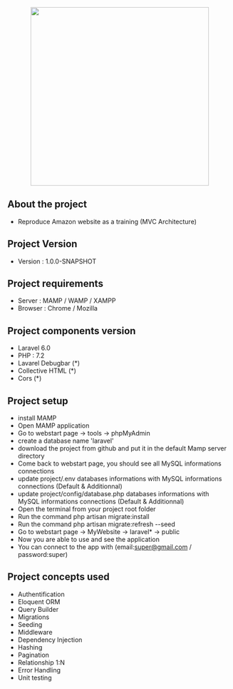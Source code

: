 <p align="center"><img src="https://res.cloudinary.com/dtfbvvkyp/image/upload/v1566331377/laravel-logolockup-cmyk-red.svg" width="400"></p>


## About the project

- Reproduce Amazon website as a training (MVC Architecture)

## Project Version

- Version : 1.0.0-SNAPSHOT


## Project requirements

- Server : MAMP / WAMP / XAMPP
- Browser : Chrome / Mozilla

## Project components version

- Laravel 6.0
- PHP : 7.2
- Lavarel Debugbar (*)
- Collective HTML (*)
- Cors (*)

## Project setup

- install MAMP
- Open MAMP application
- Go to webstart page -> tools -> phpMyAdmin
- create a database name 'laravel'
- download the project from github and put it in the default Mamp server directory
- Come back to webstart page, you should see all MySQL informations connections 
- update project/.env databases informations with MySQL informations connections  (Default & Additionnal)
- update project/config/database.php databases informations with MySQL informations connections (Default & Additionnal)
- Open the terminal from your project root folder
- Run the command php artisan migrate:install
- Run the command php artisan migrate:refresh --seed
- Go to webstart page -> MyWebsite -> laravel* -> public
- Now you are able to use and see the application
- You can connect to the app with (email:super@gmail.com / password:super)

## Project concepts used
- Authentification
- Eloquent ORM
- Query Builder
- Migrations
- Seeding
- Middleware
- Dependency Injection
- Hashing
- Pagination
- Relationship 1:N
- Error Handling
- Unit testing

